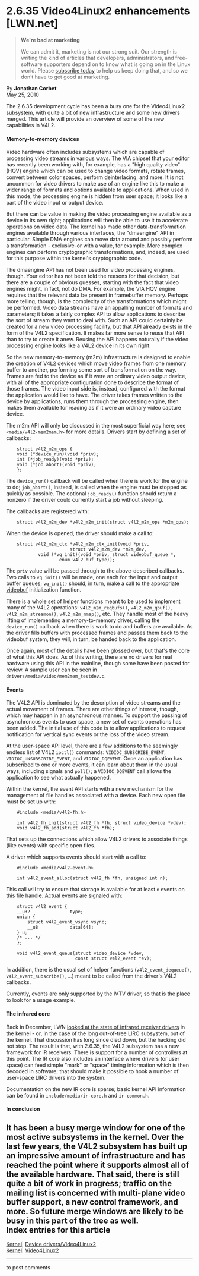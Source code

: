 # 2.6.35 Video4Linux2 enhancements [LWN.net]

> **We're bad at marketing**
> 
> We can admit it, marketing is not our strong suit. Our strength is writing the kind of articles that developers, administrators, and free-software supporters depend on to know what is going on in the Linux world. Please [subscribe today](/Promo/nsn-bad/subscribe) to help us keep doing that, and so we don’t have to get good at marketing. 

By **Jonathan Corbet**  
May 25, 2010 

The 2.6.35 development cycle has been a busy one for the Video4Linux2 subsystem, with quite a bit of new infrastructure and some new drivers merged. This article will provide an overview of some of the new capabilities in V4L2. 

#### Memory-to-memory devices

Video hardware often includes subsystems which are capable of processing video streams in various ways. The VIA chipset that your editor has recently been working with, for example, has a "high quality video" (HQV) engine which can be used to change video formats, rotate frames, convert between color spaces, perform deinterlacing, and more. It is not uncommon for video drivers to make use of an engine like this to make a wider range of formats and options available to applications. When used in this mode, the processing engine is hidden from user space; it looks like a part of the video input or output device. 

But there can be value in making the video processing engine available as a device in its own right; applications will then be able to use it to accelerate operations on video data. The kernel has made other data-transformation engines available through various interfaces, the "dmaengine" API in particular. Simple DMA engines can move data around and possibly perform a transformation - exclusive-or with a value, for example. More complex engines can perform cryptographic transformations, and, indeed, are used for this purpose within the kernel's cryptographic code. 

The dmaengine API has not been used for video processing engines, though. Your editor has not been told the reasons for that decision, but there are a couple of obvious guesses, starting with the fact that video engines might, in fact, not do DMA. For example, the VIA HQV engine requires that the relevant data be present in framebuffer memory. Perhaps more telling, though, is the complexity of the transformations which might be performed. Video data streams have an appalling number of formats and parameters; it takes a fairly complex API to allow applications to describe the sort of stream they want to deal with. Such an API could certainly be created for a new video processing facility, but that API already exists in the form of the V4L2 specification. It makes far more sense to reuse that API than to try to create it anew. Reusing the API happens naturally if the video processing engine looks like a V4L2 device in its own right. 

So the new memory-to-memory (m2m) infrastructure is designed to enable the creation of V4L2 devices which move video frames from one memory buffer to another, performing some sort of transformation on the way. Frames are fed to the device as if it were an ordinary video output device, with all of the appropriate configuration done to describe the format of those frames. The video input side is, instead, configured with the format the application would like to have. The driver takes frames written to the device by applications, runs them through the processing engine, then makes them available for reading as if it were an ordinary video capture device. 

The m2m API will only be discussed in the most superficial way here; see `<media/v4l2-mem2mem.h>` for more details. Drivers start by defining a set of callbacks: 
    
    
        struct v4l2_m2m_ops {
    	void (*device_run)(void *priv);
    	int (*job_ready)(void *priv);
    	void (*job_abort)(void *priv);
        };
    

The `device_run()` callback will be called when there is work for the engine to do; `job_abort()`, instead, is called when the engine must be stopped as quickly as possible. The optional `job_ready()` function should return a nonzero if the driver could currently start a job without sleeping. 

The callbacks are registered with: 
    
    
        struct v4l2_m2m_dev *v4l2_m2m_init(struct v4l2_m2m_ops *m2m_ops);
    

When the device is opened, the driver should make a call to: 
    
    
        struct v4l2_m2m_ctx *v4l2_m2m_ctx_init(void *priv, 
                            struct v4l2_m2m_dev *m2m_dev,
    			void (*vq_init)(void *priv, struct videobuf_queue *,
    					enum v4l2_buf_type));
    

The `priv` value will be passed through to the above-described callbacks. Two calls to `vq_init()` will be made, one each for the input and output buffer queues; `vq_init()` should, in turn, make a call to the appropriate [videobuf](http://lwn.net/Articles/363349/) initialization function. 

There is a whole set of helper functions meant to be used to implement many of the V4L2 operations: `v4l2_m2m_reqbufs()`, `v4l2_m2m_qbuf()`, `v4l2_m2m_streamon()`, `v4l2_m2m_mmap()`, etc. They handle most of the heavy lifting of implementing a memory-to-memory driver, calling the `device_run()` callback when there is work to do and buffers are available. As the driver fills buffers with processed frames and passes them back to the videobuf system, they will, in turn, be handed back to the application. 

Once again, most of the details have been glossed over, but that's the core of what this API does. As of this writing, there are no drivers for real hardware using this API in the mainline, though some have been posted for review. A sample user can be seen in `drivers/media/video/mem2mem_testdev.c`. 

#### Events

The V4L2 API is dominated by the description of video streams and the actual movement of frames. There are other things of interest, though, which may happen in an asynchronous manner. To support the passing of asynchronous events to user space, a new set of events operations has been added. The initial use of this code is to allow applications to request notification for vertical sync events or the loss of the video stream. 

At the user-space API level, there are a few additions to the seemingly endless list of V4L2 `ioctl()` commands: `VIDIOC_SUBSCRIBE_EVENT`, `VIDIOC_UNSUBSCRIBE_EVENT`, and `VIDIOC_DQEVENT`. Once an application has subscribed to one or more events, it can learn about them in the usual ways, including signals and `poll()`; a `VIDIOC_DQEVENT` call allows the application to see what actually happened. 

Within the kernel, the event API starts with a new mechanism for the management of file handles associated with a device. Each new open file must be set up with: 
    
    
        #include <media/v4l2-fh.h>
    
        int v4l2_fh_init(struct v4l2_fh *fh, struct video_device *vdev);
        void v4l2_fh_add(struct v4l2_fh *fh);
    

That sets up the connections which allow V4L2 drivers to associate things (like events) with specific open files. 

A driver which supports events should start with a call to: 
    
    
        #include <media/v4l2-event.h>
    
        int v4l2_event_alloc(struct v4l2_fh *fh, unsigned int n);
    

This call will try to ensure that storage is available for at least `n` events on this file handle. Actual events are signaled with: 
    
    
        struct v4l2_event {
    	__u32				type;
    	union {
    		struct v4l2_event_vsync vsync;
    		__u8			data[64];
    	} u;
    	/* ... */
        };
    
        void v4l2_event_queue(struct video_device *vdev, 
                              const struct v4l2_event *ev);
    

In addition, there is the usual set of helper functions (`v4l2_event_dequeue()`, `v4l2_event_subscribe()`, ...) meant to be called from the driver's V4L2 callbacks. 

Currently, events are only supported by the IVTV driver, so that is the place to look for a usage example. 

#### The infrared core

Back in December, LWN [looked at the state of infrared receiver drivers](http://lwn.net/Articles/364515/) in the kernel - or, in the case of the long out-of-tree LIRC subsystem, out of the kernel. That discussion has long since died down, but the hacking did not stop. The result is that, with 2.6.35, the V4L2 subsystem has a new framework for IR receivers. There is support for a number of controllers at this point. The IR core also includes an interface where drivers (or user space) can feed simple "mark" or "space" timing information which is then decoded in software; that should make it possible to hook a number of user-space LIRC drivers into the system. 

Documentation on the new IR core is sparse; basic kernel API information can be found in `include/media/ir-core.h` and `ir-common.h`. 

#### In conclusion

It has been a busy merge window for one of the most active subsystems in the kernel. Over the last few years, the V4L2 subsystem has built up an impressive amount of infrastructure and has reached the point where it supports almost all of the available hardware. That said, there is still quite a bit of work in progress; traffic on the mailing list is concerned with multi-plane video buffer support, a new control framework, and more. So future merge windows are likely to be busy in this part of the tree as well.  
Index entries for this article  
---  
[Kernel](/Kernel/Index)| [Device drivers/Video4Linux2](/Kernel/Index#Device_drivers-Video4Linux2)  
[Kernel](/Kernel/Index)| [Video4Linux2](/Kernel/Index#Video4Linux2)  
  


* * *

to post comments 
